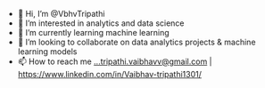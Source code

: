 - 👋 Hi, I’m @VbhvTripathi
- 👀 I’m interested in analytics and data science
- 🌱 I’m currently learning machine learning
- 💞️ I’m looking to collaborate on data analytics projects & machine learning models
- 📫 How to reach me ...tripathi.vaibhavv@gmail.com | https://www.linkedin.com/in/Vaibhav-tripathi1301/

<!---
VbhvTripathi/VbhvTripathi is a ✨ special ✨ repository because its `README.md` (this file) appears on your GitHub profile.
You can click the Preview link to take a look at your changes.
--->
